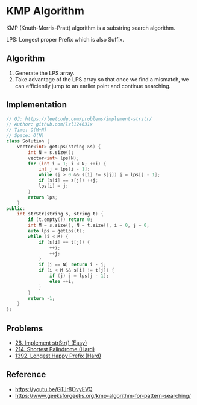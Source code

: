 # KMP Algorithm

KMP (Knuth-Morris-Pratt) algorithm is a substring search algorithm.

LPS: Longest proper Prefix which is also Suffix.

## Algorithm

1. Generate the LPS array.
2. Take advantage of the LPS array so that once we find a mismatch, we can efficiently jump to an earlier point and continue searching.

## Implementation

```cpp
// OJ: https://leetcode.com/problems/implement-strstr/
// Author: github.com/lzl124631x
// Time: O(M+N)
// Space: O(N)
class Solution {
    vector<int> getLps(string &s) {
        int N = s.size();
        vector<int> lps(N);
        for (int i = 1; i < N; ++i) {
            int j = lps[i - 1];
            while (j > 0 && s[i] != s[j]) j = lps[j - 1];
            if (s[i] == s[j]) ++j;
            lps[i] = j;
        }
        return lps;
    }
public:
    int strStr(string s, string t) {
        if (t.empty()) return 0;
        int M = s.size(), N = t.size(), i = 0, j = 0;
        auto lps = getLps(t);
        while (i < M) {
            if (s[i] == t[j]) {
                ++i;
                ++j;
            }
            if (j == N) return i - j;
            if (i < M && s[i] != t[j]) {
                if (j) j = lps[j - 1];
                else ++i;
            }
        }
        return -1;
    }
};
```

## Problems

* [28. Implement strStr() (Easy)](https://leetcode.com/problems/implement-strstr/)
* [214. Shortest Palindrome (Hard)](https://leetcode.com/problems/shortest-palindrome/)
* [1392. Longest Happy Prefix (Hard)](https://leetcode.com/problems/longest-happy-prefix/)

## Reference

* https://youtu.be/GTJr8OvyEVQ
* https://www.geeksforgeeks.org/kmp-algorithm-for-pattern-searching/
